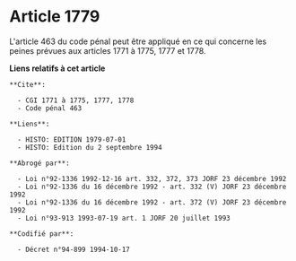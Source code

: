 # Article 1779

L'article 463 du code pénal peut être appliqué en ce qui concerne les peines prévues aux articles 1771 à 1775, 1777 et 1778.

**Liens relatifs à cet article**

	**Cite**:

	  - CGI 1771 à 1775, 1777, 1778
	  - Code pénal 463

	**Liens**:

	  - HISTO: EDITION 1979-07-01
	  - HISTO: Edition du 2 septembre 1994

	**Abrogé par**:

	  - Loi n°92-1336 1992-12-16 art. 332, 372, 373 JORF 23 décembre 1992
	  - Loi n°92-1336 du 16 décembre 1992 - art. 332 (V) JORF 23 décembre 1992
	  - Loi n°92-1336 du 16 décembre 1992 - art. 372 (V) JORF 23 décembre 1992
	  - Loi n°93-913 1993-07-19 art. 1 JORF 20 juillet 1993

	**Codifié par**:

	  - Décret n°94-899 1994-10-17
